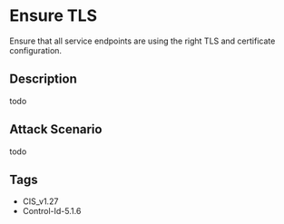 # Ensure TLS
Ensure that all service endpoints are using the right TLS and certificate configuration.

## Description
todo

## Attack Scenario
todo

## Tags
- CIS_v1.27
- Control-Id-5.1.6







